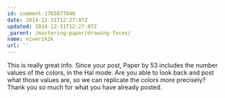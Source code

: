 ```yaml
---
id: comment-1765877648
date: 2014-12-31T12:27:07Z
updated: 2014-12-31T12:27:07Z
_parent: /mastering-paper/drawing-faces/
name: niverik2k
url: ''
---
```


This is really great info. Since your post, Paper by 53 includes the number
values of the colors, in the Hal mode. Are you able to look back and post what
those values are, so we can replicate the colors more precisely? Thank you so
much for what you have already posted.
